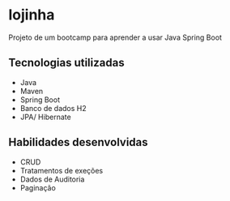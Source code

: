 # lojinha
Projeto de um bootcamp para aprender a usar Java Spring Boot

## Tecnologias utilizadas
  - Java
  - Maven
  - Spring Boot
  - Banco de dados H2
  - JPA/ Hibernate

## Habilidades desenvolvidas
  - CRUD
  - Tratamentos de exeções
  - Dados de Auditoria
  - Paginação